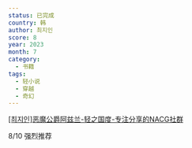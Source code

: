 ```yaml
---
status: 已完成
country: 韩
author: 최지인
score: 8
year: 2023
month: 7
category:
  - 书籍
tags:
  - 轻小说
  - 穿越
  - 奇幻
---
```

[[최지인]恶魔公爵阿兹兰-轻之国度-专注分享的NACG社群](https://www.lightnovel.fun/cn/series/728)

8/10 强烈推荐
